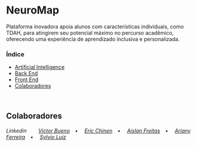 # NeuroMap
<p>Plataforma inovadora apoia alunos com características individuais, como TDAH, para atingirem seu potencial máximo no percurso acadêmico, oferecendo uma experiência de aprendizado inclusiva e personalizada.</p>

### Índice
* [Artificial Intelligence](https://github.com/echinen/neuromap/tree/main/ai)
* [Back End](https://github.com/echinen/neuromap/tree/main/backend)
* [Front End](https://github.com/echinen/neuromap/tree/main/frontend)
* [Colaboradores](#colaboradores)
<br>

## Colaboradores
<h6>Linkedin&ensp;&ensp;&ensp;&ensp;
<a href="https://www.linkedin.com/in/victorlbueno/" target="_blank">Victor Bueno</a>&ensp;&ensp;•&ensp;&ensp;
<a href="https://www.linkedin.com/in/ericchinen/" target="_blank">Eric Chinen</a>&ensp;&ensp;•&ensp;&ensp;
<a href="https://www.linkedin.com/in/aislan-freitas-5355aa68/" target="_blank">Aislan Freitas</a>&ensp;&ensp;•&ensp;&ensp;
<a href="https://www.linkedin.com/in/arianyf/" target="_blank">Ariany Ferreira</a>&ensp;&ensp;•&ensp;&ensp;
<a href="https://www.linkedin.com/in/sylvioluiz/" target="_blank">Sylvio Luiz</a>

